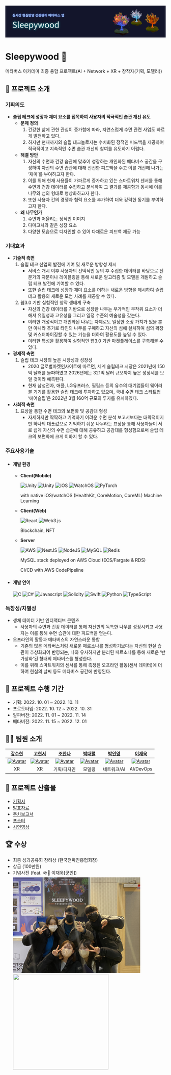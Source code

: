 ![banner](https://github.com/sleepy-wood/.github/blob/main/profile/sleepywood.png)

# Sleepywood 🌲

메타버스 아카데미 최종 융합 프로젝트(AI + Network + XR + 창작자(기획, 모델러))

## 📌 프로젝트 소개

### 기획의도

- **슬립 테크에 성장과 재미 요소를 접목하여 사용자의 적극적인 습관 개선 유도**
  - **문제 정의** 
    1) 건강한 삶에 관한 관심이 증가함에 따라, 자연스럽게 수면 관련 사업도 빠르게 발전하고 있다. 
    2) 하지만 현재까지의 슬립 테크놀로지는 수치화된 정적인 피드백을 제공하여 적극적이고 지속적인 수면 습관 개선의 참여를 유도하기 어렵다.
  - **해결 방안**
    1) 자신의 수면과 건강 습관에 맞추어 성장하는 개인화된 메타버스 공간을 구성하여 자신의 수면 습관에 대해 신선한 피드백을 주고 이를 개선해 나가는 ‘재미’를 부여하고자 한다. 
    2) 이를 위해 현재 사용률이 가파르게 증가하고 있는 스마트워치 센서를 통해 수면과 건강 데이터를 수집하고 분석하여 그 결과를 제공함과 동시에 이를 나무와 섬의 형태로 형상화하고자 한다. 
    3) 또한 사용자 간의 경쟁과 협력 요소를 추가하여 더욱 강력한 동기를 부여하고자 한다.
  - **왜 나무인가** 
    1) 수면과 어울리는 정적인 이미지 
    2) 다마고치와 같은 성장 요소 
    3) 다양한 모습으로 디자인할 수 있어 다채로운 피드백 제공 가능
    
### 기대효과

- **기술적 측면**
  1) 슬립 테크 산업의 발전에 기여 및 새로운 방향성 제시
      - 서비스 개시 이후 사용자의 선택적인 동의 후 수집한 데이터를 바탕으로 전문가의 자문이나 레이블링을 통해 새로운 알고리즘 및 모델을 개발하고 슬립 테크 발전에 기여할 수 있다. 
      - 또한 슬립 테크에 성장과 재미 요소를 더하는 새로운 방향을 제시하여 슬립 테크 활용의 새로운 모범 사례를 제공할 수 있다.
  2) 웹3.0 기반 실험적인 창작 생태계 구축
      - 자신의 건강 데이터를 기반으로 성장한 나무는 부가적인 무작위 요소가 더해져 유일성과 고유성을 그리고 일정 수준의 예술성을 갖는다.
      - 이러한 개성적이고 개인화된 나무는 자체로도 일정한 소장 가치가 있을 뿐만 아니라 추가로 타인의 나무를 구매하고 자신의 섬에 설치하여 섬의 확장 및 커스터마이징할 수 있는 기능을 더하여 활용도를 높일 수 있다. 
      - 이러한 특성을 활용하여 실험적인 웹3.0 기반 마켓플레이스를 구축해볼 수 있다.
- **경제적 측면**
  1) 슬립 테크 시장의 높은 시장성과 성장성
      - 2020 글로벌마켓인사이트에 따르면, 세계 슬립테크 시장은 2021년에 150억 달러를 돌파하였고 2026년에는 321억 달러 규모까지 높은 성장세를 보일 것이라 예측된다. 
      - 현재 삼성전자, 애플, LG유프러스, 필립스 등의 유수의 대기업들이 웨어러블 기기를 활용한 슬립 테크에 투자하고 있으며, 국내 수면 테크 스타트업 ‘에어슬립’은 2022년 3월 160억 규모의 투자를 유치하였다.
- **사회적 측면**
  1) 표상을 통한 수면 테크의 보편화 및 공감대 형성
      - 자세하지만 딱딱하고 기억하기 어려운 수면 분석 보고서보다는 대략적이지만 하나의 대푯값으로 기억하기 쉬운 나무라는 표상을 통해 사용자들이 서로 쉽게 자신의 수면 습관에 대해 공유하고 공감대를 형성함으로써 슬립 테크의 보편화에 크게 이바지 할 수 있다.
      
### 주요사용기술

- #### 개발 환경
  - **Client(Mobile)**
  
  	![Unity](https://img.shields.io/badge/unity-%23000000.svg?style=for-the-badge&logo=unity&logoColor=white) ![Unity](https://img.shields.io/badge/Photon-%23000000.svg?style=for-the-badge&logo=unity&logoColor=white) ![iOS](https://img.shields.io/badge/iOS-000000.svg?style=for-the-badge&logo=iOS&logoColor=white) ![WatchOS](https://img.shields.io/badge/WatchOS-000000.svg?style=for-the-badge&logo=Apple&logoColor=white) ![PyTorch](https://img.shields.io/badge/PyTorch-%23EE4C2C.svg?style=for-the-badge&logo=PyTorch&logoColor=white)

	with native iOS/watchOS (HealthKit, CoreMotion, CoreML) Machine Learning
  - **Client(Web)** 
  
	  ![React](https://img.shields.io/badge/react-%2320232a.svg?style=for-the-badge&logo=react&logoColor=%2361DAFB) ![Web3.js](https://img.shields.io/badge/web3.js-F16822?style=for-the-badge&logo=web3.js&logoColor=white) 
  
	  Blockchain, NFT
  - **Server** 
  
	![AWS](https://img.shields.io/badge/AWS-%23FF9900.svg?style=for-the-badge&logo=amazon-aws&logoColor=white) ![NestJS](https://img.shields.io/badge/nestJS-E0234E?style=for-the-badge&logo=nestJS&logoColor=white) ![NodeJS](https://img.shields.io/badge/node.js-6DA55F?style=for-the-badge&logo=node.js&logoColor=white) ![MySQL](https://img.shields.io/badge/mysql-%2300f.svg?style=for-the-badge&logo=mysql&logoColor=white) ![Redis](https://img.shields.io/badge/redis-%23DD0031.svg?style=for-the-badge&logo=redis&logoColor=white)
  
	MySQL stack deployed on AWS Cloud (ECS/Fargate & RDS) 
  
	CI/CD with AWS CodePipeline

- #### 개발 언어
	![C](https://img.shields.io/badge/c-%2300599C.svg?style=for-the-badge&logo=c&logoColor=white) ![C#](https://img.shields.io/badge/c%23-%23239120.svg?style=for-the-badge&logo=c-sharp&logoColor=white) ![Javascript](https://img.shields.io/badge/javascript-F7DF1E.svg?style=for-the-badge&logo=javascript&logoColor=white) ![Solidity](https://img.shields.io/badge/Solidity-%23363636.svg?style=for-the-badge&logo=solidity&logoColor=white) ![Swift](https://img.shields.io/badge/swift-F54A2A?style=for-the-badge&logo=swift&logoColor=white) ![Python](https://img.shields.io/badge/python-3670A0?style=for-the-badge&logo=python&logoColor=ffdd54) ![TypeScript](https://img.shields.io/badge/typescript-%23007ACC.svg?style=for-the-badge&logo=typescript&logoColor=white)
  
### 독창성/차별성

- 생체 데이터 기반 인터랙티브 콘텐츠
    - 사용자의 수면과 건강 데이터를 통해 자신만의 독특한 나무를 성장시키고 사용자는 이를 통해 수면 습관에 대한 피드백을 얻는다.
- 오프라인의 활동과 메타버스의 자연스러운 통합
    - 기존의 많은 메타버스처럼 새로운 페르소나를 형성하기보다는 자신의 현실 습관이 추상화되어 반영되는, 나와 유사하지만 분리된 페르소나를 통해 새로운 ‘반가상화’된 형태의 메타버스를 형성한다.
    - 이를 위해 스마트워치의 센서를 통해 측정된 오프라인 활동(센서 데이터)에 더하여 현실의 날씨 등도 메타버스 공간에 반영된다.

## 📅 프로젝트 수행 기간

- 기획: 2022\. 10. 01 ~ 2022. 10. 11
- 프로토타입: 2022\. 10. 12 ~ 2022. 10. 31
- 알파버전: 2022\. 11. 01 ~ 2022. 11. 14
- 베타버전: 2022\. 11. 15 ~ 2022. 12. 01

## 🧑‍🚀 팀원 소개

| [강수현](https://github.com/Suhyun77) | [고현서](https://github.com/KoHyeonSeo)| [조한나](https://github.com/withHanna) | [박대렬](https://github.com/DAERYEOL) | [박인영](https://github.com/PIYoung) | [이재욱](https://github.com/jvvoolc) |
| :----: | :----: | :----: | :----: | :----: | :----: |
| <a href="https://github.com/Suhyun77"><img src="https://avatars.githubusercontent.com/u/86099781?v=4" alt="Avatar" width="150px" /></a> | <a href="https://github.com/KoHyeonSeo"><img src="https://avatars.githubusercontent.com/u/76097749?v=4" alt="Avatar" width="150px" /></a> | <a href="https://github.com/withHanna"><img src="https://avatars.githubusercontent.com/u/112854279?v=4" alt="Avatar" width="150px" /></a> | <a href="https://github.com/DAERYEOL"><img src="https://avatars.githubusercontent.com/u/47146732?v=4" alt="Avatar" width="150px" /></a> | <a href="https://github.com/PIYoung"><img src="https://avatars.githubusercontent.com/u/49637184?v=4" alt="Avatar" width="150px" /></a> | <a href="https://github.com/jvvoolc"><img src="https://avatars.githubusercontent.com/u/24962975?v=4" alt="Avatar" width="150px" /></a> |
| XR | XR | 기획/디자인 | 모델링 | 네트워크/AI | AI/DevOps |

## 📜 프로젝트 산출물

- [기획서](https://github.com/sleepy-wood/Overview/blob/main/%EA%B8%B0%ED%9A%8D%EC%84%9C/Sleepywood%20%EA%B8%B0%ED%9A%8D%EC%95%88_compressed.pdf)
- [발표자료](https://github.com/sleepy-wood/Overview/tree/main/%EB%B0%9C%ED%91%9C%EC%9E%90%EB%A3%8C)
- [주차보고서](https://github.com/sleepy-wood/Overview/tree/main/%EC%A3%BC%EC%B0%A8%EB%B3%B4%EA%B3%A0%EC%84%9C)
- [포스터](https://github.com/sleepy-wood/Overview/blob/main/2-11_Build-Up.png)
- [시연영상](https://www.youtube.com/watch?v=ixdDUhUe_Ls)

## 🏆 수상

- 최종 성과공유회 장려상 (한국전파진흥협회장)
- 상금 (100만원)
- 기념사진 (feat. 🪖🫡 이재욱[군인]) <br>
<img height="300" src="https://github.com/sleepy-wood/Overview/blob/main/%E1%84%8C%E1%85%A1%E1%86%BC%E1%84%85%E1%85%A7%E1%84%89%E1%85%A1%E1%86%BC.jpeg" alt="장려상" /> <img height="300" width="300" src="https://user-images.githubusercontent.com/76097749/208600252-e76edf55-2df0-4b5d-9b51-62413056ebc2.jpg" />

